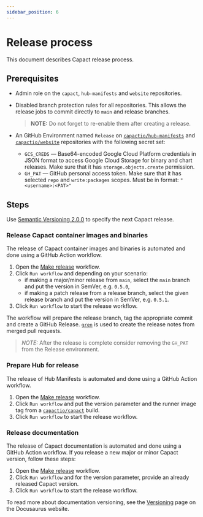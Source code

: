 ```yaml
---
sidebar_position: 6
---
```


# Release process

This document describes Capact release process.

## Prerequisites

- Admin role on the `capact`, `hub-manifests` and `website` repositories.
- Disabled branch protection rules for all repositories. This allows the release jobs to commit directly to `main` and release branches.

    > **NOTE:** Do not forget to re-enable them after creating a release.

- An GitHub Environment named `Release` on [`capactio/hub-manifests`](https://github.com/capactio/hub-manifests) and [`capactio/website`](https://github.com/capactio/website) repositories with the following secret set:
    - `GCS_CREDS` — Base64-encoded Google Cloud Platform credentials in JSON format to access Google Cloud Storage for binary and chart releases. Make sure that it has `storage.objects.create` permission.
    - `GH_PAT` — GitHub personal access token. Make sure that it has selected `repo` and `write:packages` scopes. Must be in format: `"<username>:<PAT>"`

## Steps

Use [Semantic Versioning 2.0.0](https://semver.org/spec/v2.0.0.html) to specify the next Capact release.

### Release Capact container images and binaries

The release of Capact container images and binaries is automated and done using a GitHub Action workflow.

1. Open the [Make release](https://github.com/capactio/capact/actions/workflows/make-release.yaml) workflow.
1. Click `Run workflow` and depending on your scenario:
   - if making a major/minor release from `main`, select the `main` branch and put the version in SemVer, e.g. `0.5.0`,
   - if making a patch release from a release branch, select the given release branch and put the version in SemVer, e.g. `0.5.1`.
1. Click `Run workflow` to start the release workflow.

The workflow will prepare the release branch, tag the appropriate commit and create a GitHub Release. [`gren`](https://github.com/github-tools/github-release-notes) is used to create the release notes from merged pull requests.

> *NOTE:* After the release is complete consider removing the `GH_PAT` from the Release environment.

### Prepare Hub for release 

The release of Hub Manifests is automated and done using a GitHub Action workflow.

1. Open the [Make release](https://github.com/capactio/hub-manifests/actions/workflows/make-release.yaml) workflow.
1. Click `Run workflow` and put the version parameter and the runner image tag from a [`capactio/capact`](https://github.com/capactio/capact) build.
1. Click `Run workflow` to start the release workflow.

### Release documentation

The release of Capact documentation is automated and done using a GitHub Action workflow.
If you release a new major or minor Capact version, follow these steps:

1. Open the [Make release](https://github.com/capactio/website/actions/workflows/make-release.yaml) workflow.
1. Click `Run workflow` and for the version parameter, provide an already released Capact version.
1. Click `Run workflow` to start the release workflow.

To read more about documentation versioning, see the [Versioning](https://docusaurus.io/docs/versioning) page on the Docusaurus website.
